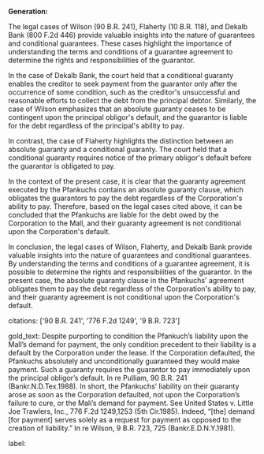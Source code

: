 **Generation:**

 <answer>
The legal cases of Wilson (90 B.R. 241), Flaherty (10 B.R. 118), and Dekalb Bank (800 F.2d 446) provide valuable insights into the nature of guarantees and conditional guarantees. These cases highlight the importance of understanding the terms and conditions of a guarantee agreement to determine the rights and responsibilities of the guarantor.

In the case of Dekalb Bank, the court held that a conditional guaranty enables the creditor to seek payment from the guarantor only after the occurrence of some condition, such as the creditor's unsuccessful and reasonable efforts to collect the debt from the principal debtor. Similarly, the case of Wilson emphasizes that an absolute guaranty ceases to be contingent upon the principal obligor's default, and the guarantor is liable for the debt regardless of the principal's ability to pay.

In contrast, the case of Flaherty highlights the distinction between an absolute guaranty and a conditional guaranty. The court held that a conditional guaranty requires notice of the primary obligor's default before the guarantor is obligated to pay.

In the context of the present case, it is clear that the guaranty agreement executed by the Pfankuchs contains an absolute guaranty clause, which obligates the guarantors to pay the debt regardless of the Corporation's ability to pay. Therefore, based on the legal cases cited above, it can be concluded that the Pfankuchs are liable for the debt owed by the Corporation to the Mall, and their guaranty agreement is not conditional upon the Corporation's default.

In conclusion, the legal cases of Wilson, Flaherty, and Dekalb Bank provide valuable insights into the nature of guarantees and conditional guarantees. By understanding the terms and conditions of a guarantee agreement, it is possible to determine the rights and responsibilities of the guarantor. In the present case, the absolute guaranty clause in the Pfankuchs' agreement obligates them to pay the debt regardless of the Corporation's ability to pay, and their guaranty agreement is not conditional upon the Corporation's default. <answer>

citations: ['90 B.R. 241', '776 F.2d 1249', '9 B.R. 723']

gold_text: Despite purporting to condition the Pfankuch’s liability upon the Mall’s demand for payment, the only condition precedent to their liability is a default by the Corporation under the lease. If the Corporation defaulted, the Pfankuchs absolutely and unconditionally guaranteed they would make payment. Such a guaranty requires the guarantor to pay immediately upon the principal obligor’s default. In re Pulliam, 90 B.R. 241 (Bankr.N.D.Tex.1988). In short, the Pfankuchs’ liability on their guaranty arose as soon as the Corporation defaulted, not upon the Corporation’s failure to cure, or the Mali’s demand for payment. See United States v. Little Joe Trawlers, Inc., 776 F.2d 1249,1253 (5th Cir.1985). Indeed, “[the] demand [for payment] serves solely as a request for payment as opposed to the creation of liability.” In re Wilson, 9 B.R. 723, 725 (Bankr.E.D.N.Y.1981).

label: 